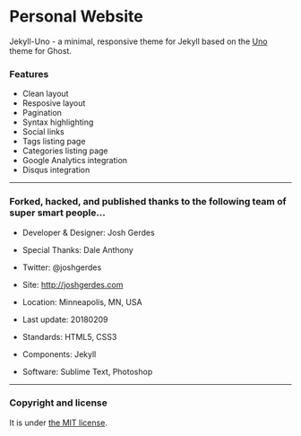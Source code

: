 # Personal Website

Jekyll-Uno - a minimal, responsive theme for Jekyll based on the [Uno](https://github.com/daleanthony/Uno) theme for Ghost.

### Features

* Clean layout
* Resposive layout
* Pagination
* Syntax highlighting
* Social links
* Tags listing page
* Categories listing page
* Google Analytics integration
* Disqus integration

---

### Forked, hacked, and published thanks to the following team of super smart people...

* Developer & Designer: Josh Gerdes
* Special Thanks:  Dale Anthony
* Twitter: @joshgerdes
* Site: http://joshgerdes.com
* Location: Minneapolis, MN, USA

* Last update: 20180209
* Standards: HTML5, CSS3
* Components: Jekyll
* Software: Sublime Text, Photoshop

---

### Copyright and license

It is under [the MIT license](/LICENSE).

